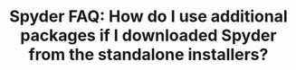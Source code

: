 ---
title: "Spyder FAQ: How do I use additional packages if I downloaded Spyder from the standalone installers?"
description: "In this video, you will learn how to use an extra package within Spyder if you downloaded it using the standalone installers."
pubDate: "Sep 11 2022"
video: "https://www.youtube.com/embed/i7Njb3xO4Fw?si=Sf0pgrDwH1Z9L8yI" 
---